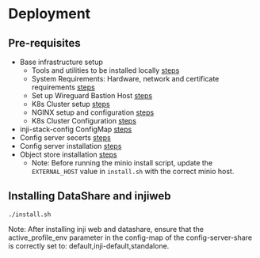 # Deployment

## Pre-requisites
* Base infrastructure setup
    * Tools and utilities to be installed locally [steps](https://docs.inji.io/readme/setup/deploy#tools-and-utilities)
    * System Requirements: Hardware, network and certificate requirements [steps](https://docs.inji.io/readme/setup/deploy#system-requirements)
    * Set up Wireguard Bastion Host [steps](https://docs.inji.io/readme/setup/deploy#wireguard)
    * K8s Cluster setup [steps](https://docs.inji.io/readme/setup/deploy#k8-cluster-setup)
    * NGINX setup and configuration [steps](https://docs.inji.io/readme/setup/deploy#nginx-for-inji-k8-cluster)
    * K8s Cluster Configuration [steps](https://docs.inji.io/readme/setup/deploy#k8-cluster-configuration)
* inji-stack-config ConfigMap [steps](https://docs.inji.io/readme/setup/deploy#pre-requisites)
* Config server secerts [steps](https://github.com/mosip/mosip-infra/tree/v1.2.0.2/deployment/v3/mosip/conf-secrets)
* Config server installation [steps](https://docs.inji.io/readme/setup/deploy#config-server-installation)
* Object store installation [steps](https://github.com/mosip/mosip-infra/tree/v1.2.0.2/deployment/v3/external/object-store)
    * Note: Before running the minio install script, update the `EXTERNAL_HOST` value in `install.sh` with the correct minio host.

## Installing DataShare and injiweb
```
./install.sh
```

Note: After installing inji web and datashare, ensure that the active_profile_env parameter in the config-map of the config-server-share is correctly set to: default,inji-default,standalone.